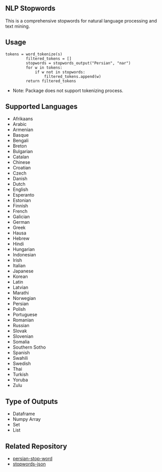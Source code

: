 ## NLP Stopwords

This is  a comprehensive stopwords for natural language processing and text mining.


## Usage
 ```
 tokens = word_tokenize(s)
          filtered_tokens = []
          stopwords = stopwords_output("Persian", "nar")
          for w in tokens:
              if w not in stopwords:
                  filtered_tokens.append(w)
          return filtered_tokens
 ```
 * Note: Package does not support tokenizing process.
## Supported Languages
  * Afrikaans
  * Arabic
  * Armenian
  * Basque
  * Bengali
  * Breton
  * Bulgarian
  * Catalan
  * Chinese
  * Croatian
  * Czech
  * Danish
  * Dutch
  * English
  * Esperanto
  * Estonian
  * Finnish
  * French
  * Galician
  * German
  * Greek
  * Hausa
  * Hebrew
  * Hindi
  * Hungarian
  * Indonesian
  * Irish
  * Italian
  * Japanese
  * Korean
  * Latin
  * Latvian
  * Marathi
  * Norwegian
  * Persian
  * Polish
  * Portuguese
  * Romanian
  * Russian
  * Slovak
  * Slovenian
  * Somalia
  * Southern Sotho
  * Spanish
  * Swahili
  * Swedish
  * Thai
  * Turkish
  * Yoruba
  * Zulu

## Type of Outputs
   * Dataframe
   * Numpy Array
   * Set
   * List

## Related Repository
* [persian-stop-word](https://github.com/amirshnll/persian-stop-word/)
* [stopwords-json](https://github.com/6/stopwords-json)